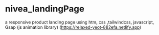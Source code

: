 # nivea_landingPage
a responsive product landing page using htm, css ,tailwindcss, javascript, Gsap (js animation library)
(https://relaxed-yeot-882efa.netlify.app)

